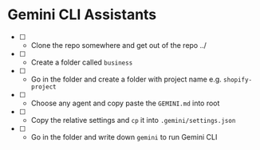# Gemini CLI Assistants

- [ ] - Clone the repo somewhere and get out of the repo ../
- [ ] - Create a folder called `business`
- [ ] - Go in the folder and create a folder with project name e.g. `shopify-project`
- [ ] - Choose any agent and copy paste the `GEMINI.md` into root 
- [ ] - Copy the relative settings and `cp` it into `.gemini/settings.json`
- [ ] - Go in the folder and write down `gemini` to run Gemini CLI